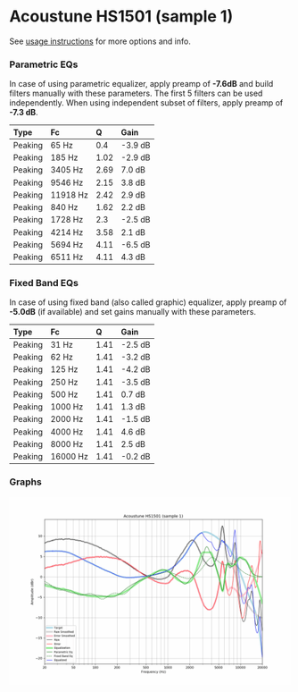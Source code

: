 # Acoustune HS1501 (sample 1)
See [usage instructions](https://github.com/jaakkopasanen/AutoEq#usage) for more options and info.

### Parametric EQs
In case of using parametric equalizer, apply preamp of **-7.6dB** and build filters manually
with these parameters. The first 5 filters can be used independently.
When using independent subset of filters, apply preamp of **-7.3 dB**.

| Type    | Fc       |    Q | Gain    |
|:--------|:---------|:-----|:--------|
| Peaking | 65 Hz    | 0.4  | -3.9 dB |
| Peaking | 185 Hz   | 1.02 | -2.9 dB |
| Peaking | 3405 Hz  | 2.69 | 7.0 dB  |
| Peaking | 9546 Hz  | 2.15 | 3.8 dB  |
| Peaking | 11918 Hz | 2.42 | 2.9 dB  |
| Peaking | 840 Hz   | 1.62 | 2.2 dB  |
| Peaking | 1728 Hz  | 2.3  | -2.5 dB |
| Peaking | 4214 Hz  | 3.58 | 2.1 dB  |
| Peaking | 5694 Hz  | 4.11 | -6.5 dB |
| Peaking | 6511 Hz  | 4.11 | 4.3 dB  |

### Fixed Band EQs
In case of using fixed band (also called graphic) equalizer, apply preamp of **-5.0dB**
(if available) and set gains manually with these parameters.

| Type    | Fc       |    Q | Gain    |
|:--------|:---------|:-----|:--------|
| Peaking | 31 Hz    | 1.41 | -2.5 dB |
| Peaking | 62 Hz    | 1.41 | -3.2 dB |
| Peaking | 125 Hz   | 1.41 | -4.2 dB |
| Peaking | 250 Hz   | 1.41 | -3.5 dB |
| Peaking | 500 Hz   | 1.41 | 0.7 dB  |
| Peaking | 1000 Hz  | 1.41 | 1.3 dB  |
| Peaking | 2000 Hz  | 1.41 | -1.5 dB |
| Peaking | 4000 Hz  | 1.41 | 4.6 dB  |
| Peaking | 8000 Hz  | 1.41 | 2.5 dB  |
| Peaking | 16000 Hz | 1.41 | -0.2 dB |

### Graphs
![](./Acoustune%20HS1501%20(sample%201).png)